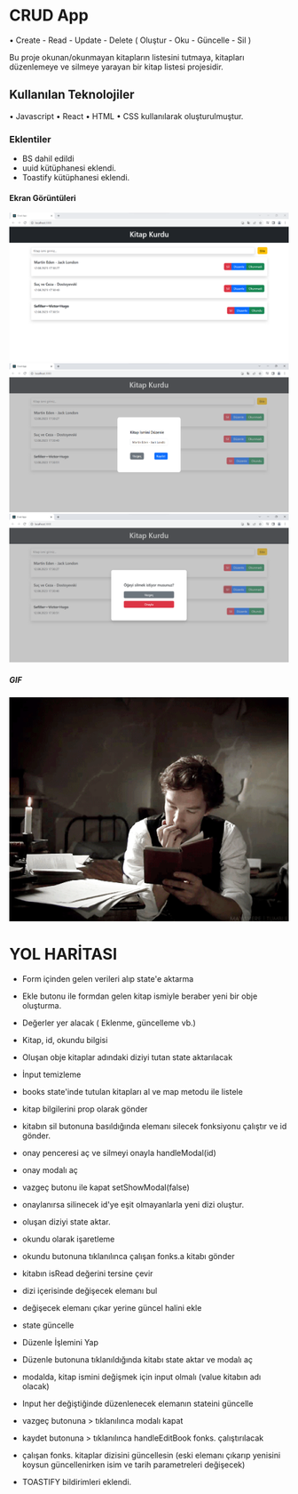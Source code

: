 <h1> CRUD App </h1>

• Create - Read - Update - Delete
( Oluştur - Oku - Güncelle - Sil )

Bu proje okunan/okunmayan kitapların listesini tutmaya,
kitapları düzenlemeye ve silmeye yarayan bir kitap listesi projesidir.


<h2> Kullanılan Teknolojiler</h2>

• Javascript
• React
• HTML 
• CSS
kullanılarak oluşturulmuştur.


<h3> Eklentiler </h3>

- BS dahil edildi
- uuid kütüphanesi eklendi.
- Toastify kütüphanesi eklendi.


<h4>Ekran Görüntüleri</h4>

![](images/crudapp1.png)
![](images/crudapp2.png)
![](images/crudapp3.png)



<h5> GIF </h5>

![](images/crudgif.gif)



# YOL HARİTASI #

- Form içinden gelen verileri alıp state'e aktarma
- Ekle butonu ile formdan gelen kitap ismiyle beraber yeni bir obje oluşturma.
- Değerler yer alacak ( Eklenme, güncelleme vb.)
- Kitap, id, okundu bilgisi
- Oluşan obje kitaplar adındaki diziyi tutan state aktarılacak
- İnput temizleme


- books state'inde tutulan kitapları al ve map metodu ile listele
- kitap bilgilerini prop olarak gönder


- kitabın sil butonuna basıldığında elemanı silecek fonksiyonu çalıştır ve id gönder.
- onay penceresi aç ve silmeyi onayla 
handleModal(id) 
- onay modalı aç
- vazgeç butonu ile kapat setShowModal(false)
- onaylanırsa silinecek id'ye eşit olmayanlarla yeni dizi oluştur.
- oluşan diziyi state aktar.

- okundu olarak işaretleme
- okundu butonuna tıklanılınca çalışan fonks.a kitabı gönder
- kitabın isRead değerini tersine çevir
- dizi içerisinde değişecek elemanı bul
- değişecek elemanı çıkar yerine güncel halini ekle
- state güncelle


- Düzenle İşlemini Yap 
- Düzenle butonuna tıklanıldığında kitabı state aktar ve modalı aç
- modalda, kitap ismini değişmek için input olmalı
(value kitabın adı olacak)
- Input her değiştiğinde düzenlenecek elemanın stateini güncelle
- vazgeç butonuna > tıklanılınca modalı kapat
- kaydet butonuna > tıklanılınca handleEditBook fonks. çalıştırılacak
- çalışan fonks. kitaplar dizisini güncellesin
(eski elemanı çıkarıp yenisini koysun
güncellenirken isim ve tarih parametreleri değişecek)

- TOASTIFY bildirimleri eklendi.
